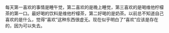 每天第一喜欢的事情是睡午觉，第二喜欢的是晚上睡觉，第三喜欢的是喝维他柠檬茶的第一口。最好喝的饮料是维他柠檬茶，第二好喝的是奶茶。以前总不知道自己喜欢的是什么，觉得“喜欢”这种东西很虚无。现在似乎明白了“喜欢”应该是存在的，因为可以失去。